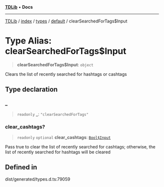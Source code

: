 [**TDLib**](../../../../../../README.md) • **Docs**

***

[TDLib](../../../../../../modules.md) / [index](../../../../../README.md) / [types](../../../README.md) / [default](../README.md) / clearSearchedForTags$Input

# Type Alias: clearSearchedForTags$Input

> **clearSearchedForTags$Input**: `object`

Clears the list of recently searched for hashtags or cashtags

## Type declaration

### \_

> `readonly` **\_**: `"clearSearchedForTags"`

### clear\_cashtags?

> `readonly` `optional` **clear\_cashtags**: [`Bool$Input`](Bool$Input.md)

Pass true to clear the list of recently searched for cashtags; otherwise, the list of recently searched for hashtags will be cleared

## Defined in

dist/generated/types.d.ts:79059
